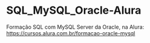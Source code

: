 # SQL_MySQL_Oracle-Alura
Formação SQL com MySQL Server da Oracle, na Alura: https://cursos.alura.com.br/formacao-oracle-mysql

